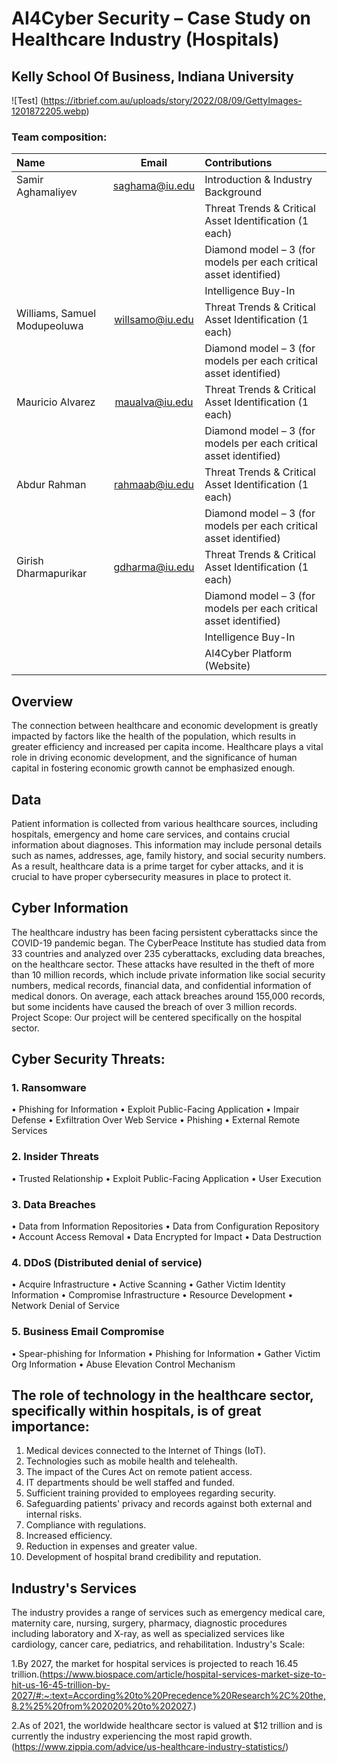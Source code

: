 # AI4Cyber Security – Case Study on Healthcare Industry (Hospitals)
## Kelly School Of Business, Indiana University
![Test] 
(https://itbrief.com.au/uploads/story/2022/08/09/GettyImages-1201872205.webp)
### Team composition:
| Name	| Email	| Contributions |
| :----- | :------:| :------| 
|Samir Aghamaliyev|saghama@iu.edu|Introduction & Industry Background|
| | | Threat Trends & Critical Asset Identification (1 each)
| | | Diamond model – 3 (for models per each critical asset identified)
| | | Intelligence Buy-In|
|Williams, Samuel Modupeoluwa |willsamo@iu.edu	|Threat Trends & Critical Asset Identification (1 each)
| | | Diamond model – 3 (for models per each critical asset identified)
|Mauricio Alvarez|maualva@iu.edu |Threat Trends & Critical Asset Identification (1 each)
| | | Diamond model – 3 (for models per each critical asset identified)
|Abdur Rahman|rahmaab@iu.edu|Threat Trends & Critical Asset Identification (1 each)
| | | Diamond model – 3 (for models per each critical asset identified)
|Girish Dharmapurikar|gdharma@iu.edu|Threat Trends & Critical Asset Identification (1 each)
| | | Diamond model – 3 (for models per each critical asset identified)
| | | Intelligence Buy-In
| | | AI4Cyber Platform (Website)

## Overview
The connection between healthcare and economic development is greatly impacted by factors like the health of the population, which results in greater efficiency and increased per capita income. Healthcare plays a vital role in driving economic development, and the significance of human capital in fostering economic growth cannot be emphasized enough.

## Data
Patient information is collected from various healthcare sources, including hospitals, emergency and home care services, and contains crucial information about diagnoses. This information may include personal details such as names, addresses, age, family history, and social security numbers. As a result, healthcare data is a prime target for cyber attacks, and it is crucial to have proper cybersecurity measures in place to protect it.

## Cyber Information
The healthcare industry has been facing persistent cyberattacks since the COVID-19 pandemic began. The CyberPeace Institute has studied data from 33 countries and analyzed over 235 cyberattacks, excluding data breaches, on the healthcare sector. These attacks have resulted in the theft of more than 10 million records, which include private information like social security numbers, medical records, financial data, and confidential information of medical donors. On average, each attack breaches around 155,000 records, but some incidents have caused the breach of over 3 million records.
Project Scope: Our project will be centered specifically on the hospital sector.

## Cyber Security Threats: 
### 1.	Ransomware
•	Phishing for Information
•	Exploit Public-Facing Application
•	Impair Defense
•	Exfiltration Over Web Service
•	Phishing
•	External Remote Services
### 2.	Insider Threats
•	Trusted Relationship
•	Exploit Public-Facing Application
•	User Execution
### 3.	Data Breaches
•	Data from Information Repositories
•	Data from Configuration Repository
•	Account Access Removal
•	Data Encrypted for Impact
•	Data Destruction
### 4.	DDoS (Distributed denial of service)
•	Acquire Infrastructure
•	Active Scanning
•	Gather Victim Identity Information
•	Compromise Infrastructure
•	Resource Development
•	Network Denial of Service
### 5.	Business Email Compromise
•	Spear-phishing for Information
•	Phishing for Information
•	Gather Victim Org Information
•	Abuse Elevation Control Mechanism
 
## The role of technology in the healthcare sector, specifically within hospitals, is of great importance: 
1.	Medical devices connected to the Internet of Things (IoT).
2.	Technologies such as mobile health and telehealth.
3.	The impact of the Cures Act on remote patient access.
4.	IT departments should be well staffed and funded.
5.	Sufficient training provided to employees regarding security.
6.	Safeguarding patients' privacy and records against both external and internal risks.
7.	Compliance with regulations.
8.	Increased efficiency.
9.	Reduction in expenses and greater value.
10.	Development of hospital brand credibility and reputation.

## Industry's Services
The industry provides a range of services such as emergency medical care, maternity care, nursing, surgery, pharmacy, diagnostic procedures including laboratory and X-ray, as well as specialized services like cardiology, cancer care, pediatrics, and rehabilitation.
 Industry's Scale:

1.By 2027, the market for hospital services is projected to reach 16.45 trillion.(https://www.biospace.com/article/hospital-services-market-size-to-hit-us-16-45-trillion-by-2027/#:~:text=According%20to%20Precedence%20Research%2C%20the,8.2%25%20from%202020%20to%202027.)

2.As of 2021, the worldwide healthcare sector is valued at $12 trillion and is currently the industry experiencing the most rapid growth.(https://www.zippia.com/advice/us-healthcare-industry-statistics/)
